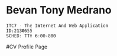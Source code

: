 # Bevan Tony Medrano
    ITC7 - The Internet And Web Application
    ID:2130655
    SCHED: TTH 6:00-800
    
#CV Profile Page